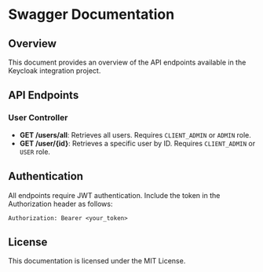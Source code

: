 # Swagger Documentation

## Overview
This document provides an overview of the API endpoints available in the Keycloak integration project.

## API Endpoints

### User Controller
- **GET /users/all**: Retrieves all users. Requires `CLIENT_ADMIN` or `ADMIN` role.
- **GET /user/{id}**: Retrieves a specific user by ID. Requires `CLIENT_ADMIN` or `USER` role.

## Authentication
All endpoints require JWT authentication. Include the token in the Authorization header as follows:
```
Authorization: Bearer <your_token>
```

## License
This documentation is licensed under the MIT License.
